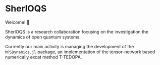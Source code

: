 # SherlOQS

Welcome! 👋

SherlOQS is a research collaboration focusing on the investigation the dynamics of open quantum systems.

Currently our main activity is managing the development of the `MPSDynamics.jl` package, an implementation of the tensor-network based numerically excat method T-TEDOPA.
